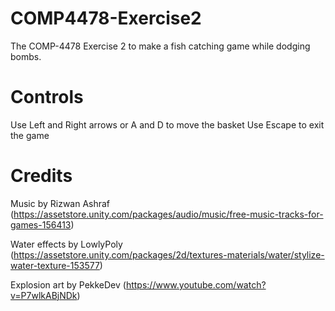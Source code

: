 # COMP4478-Exercise2
The COMP-4478 Exercise 2 to make a fish catching game while dodging bombs.

# Controls

Use Left and Right arrows or A and D to move the basket
Use Escape to exit the game

# Credits

Music by Rizwan Ashraf (https://assetstore.unity.com/packages/audio/music/free-music-tracks-for-games-156413)

Water effects by LowlyPoly (https://assetstore.unity.com/packages/2d/textures-materials/water/stylize-water-texture-153577)

Explosion art by PekkeDev (https://www.youtube.com/watch?v=P7wlkABjNDk)
